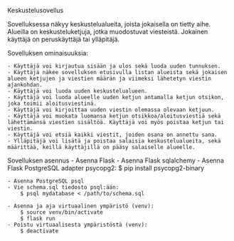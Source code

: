 Keskustelusovellus

Sovelluksessa näkyy keskustelualueita, joista jokaisella on tietty aihe. Alueilla on keskusteluketjuja, jotka muodostuvat viesteistä. Jokainen käyttäjä on peruskäyttäjä tai ylläpitäjä.

Sovelluksen ominaisuuksia:

    - Käyttäjä voi kirjautua sisään ja ulos sekä luoda uuden tunnuksen.
    - Käyttäjä näkee sovelluksen etusivulla listan alueista sekä jokaisen alueen ketjujen ja viestien määrän ja viimeksi lähetetyn viestin ajankohdan.
    - Käyttäjä voi luoda uuden keskustelualueen.
    - Käyttäjä voi luoda alueelle uuden ketjun antamalla ketjun otsikon, joka toimii aloitusviestinä.
    - Käyttäjä voi kirjoittaa uuden viestin olemassa olevaan ketjuun.
    - Käyttäjä voi muokata luomansa ketjun otsikkoa/aloitusviestiä sekä lähettämänsä viestien sisältöä. Käyttäjä voi myös poistaa ketjun tai viestin.
    - Käyttäjä voi etsiä kaikki viestit, joiden osana on annettu sana.
    - Ylläpitäjä voi lisätä ja poistaa salaisia keskustelualueita, sekä määrittää, keillä käyttäjillä on pääsy salaiselle alueelle.


Sovelluksen asennus
    - Asenna Flask
    - Asenna Flask sqlalchemy
    - Asenna Flask PostgreSQL adapter psycopg2:
        $ pip install psycopg2-binary

    - Asenna PostgreSQL psql
    - Vie schema.sql tiedosto psql:ään:
        $ psql mydatabase < /path/to/schema.sql

    - Asenna ja aja virtuaalinen ympäristö (venv):
        $ source venv/bin/activate
        $ flask run
    - Poistu virtuaalisesta ympäristöstä (venv):
        $ deactivate
